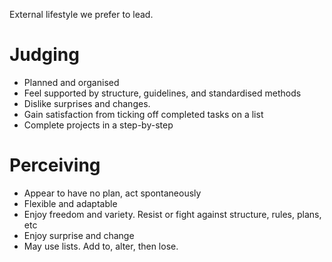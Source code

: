 External lifestyle we prefer to lead.

# Judging

* Planned and organised
* Feel supported by structure, guidelines, and standardised methods
* Dislike surprises and changes.
* Gain satisfaction from ticking off completed tasks on a list
* Complete projects in a step-by-step

# Perceiving

* Appear to have no plan, act spontaneously
* Flexible and adaptable
* Enjoy freedom and variety. Resist or fight against structure, rules, plans, etc
* Enjoy surprise and change
* May use lists. Add to, alter, then lose.
